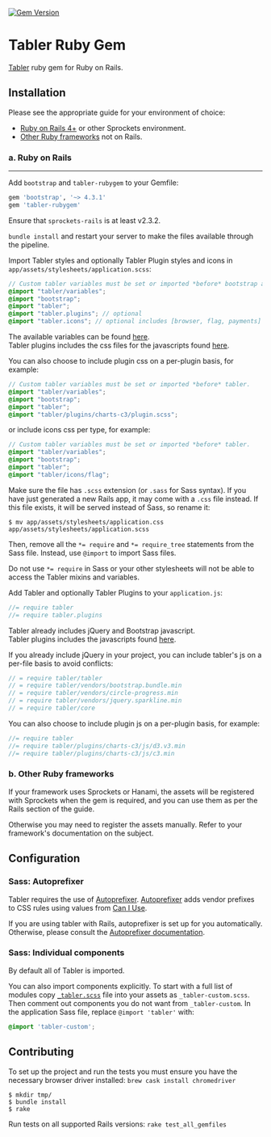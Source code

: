 [![Gem Version](https://badge.fury.io/rb/tabler-rubygem.svg)](https://badge.fury.io/rb/tabler-rubygem)

# Tabler Ruby Gem

[Tabler][tabler-home] ruby gem for Ruby on Rails.

## Installation

Please see the appropriate guide for your environment of choice:

* [Ruby on Rails 4+](#a-ruby-on-rails) or other Sprockets environment.
* [Other Ruby frameworks](#b-other-ruby-frameworks) not on Rails.

### a. Ruby on Rails

------------------------

Add `bootstrap` and `tabler-rubygem` to your Gemfile:

```ruby
gem 'bootstrap', '~> 4.3.1'
gem 'tabler-rubygem'
```

Ensure that `sprockets-rails` is at least v2.3.2.

`bundle install` and restart your server to make the files available through the pipeline.

Import Tabler styles and optionally Tabler Plugin styles and icons in `app/assets/stylesheets/application.scss`:

```scss
// Custom tabler variables must be set or imported *before* bootstrap and tabler.
@import "tabler/variables";
@import "bootstrap";
@import "tabler";
@import "tabler.plugins"; // optional
@import "tabler.icons"; // optional includes [browser, flag, payments]
```

The available variables can be found [here][tabler-variables.scss].  
Tabler plugins includes the css files for the javascripts found [here][tabler-plugins].

You can also choose to include plugin css on a per-plugin basis, for example:

```scss
// Custom tabler variables must be set or imported *before* tabler.
@import "tabler/variables";
@import "bootstrap";
@import "tabler";
@import "tabler/plugins/charts-c3/plugin.scss";
```

or include icons css per type, for example:

```scss
// Custom tabler variables must be set or imported *before* tabler.
@import "tabler/variables";
@import "bootstrap";
@import "tabler";
@import "tabler/icons/flag";
```

Make sure the file has `.scss` extension (or `.sass` for Sass syntax). If you have just generated a new Rails app,
it may come with a `.css` file instead. If this file exists, it will be served instead of Sass, so rename it:

```console
$ mv app/assets/stylesheets/application.css app/assets/stylesheets/application.scss
```

Then, remove all the `*= require` and `*= require_tree` statements from the Sass file. Instead, use `@import` to import Sass files.

Do not use `*= require` in Sass or your other stylesheets will not be able to access the Tabler mixins and variables.

Add Tabler and optionally Tabler Plugins to your `application.js`:

```js
//= require tabler
//= require tabler.plugins
```

Tabler already includes jQuery and Bootstrap javascript.  
Tabler plugins includes the javascripts found [here][tabler-plugins].

If you already include jQuery in your project, you can include tabler's js on a per-file basis to avoid conflicts:

```js
// = require tabler/tabler
// = require tabler/vendors/bootstrap.bundle.min
// = require tabler/vendors/circle-progress.min
// = require tabler/vendors/jquery.sparkline.min
// = require tabler/core
```

You can also choose to include plugin js on a per-plugin basis, for example:

```js
//= require tabler
//= require tabler/plugins/charts-c3/js/d3.v3.min
//= require tabler/plugins/charts-c3/js/c3.min
```

### b. Other Ruby frameworks

If your framework uses Sprockets or Hanami,
the assets will be registered with Sprockets when the gem is required,
and you can use them as per the Rails section of the guide.

Otherwise you may need to register the assets manually.
Refer to your framework's documentation on the subject.

## Configuration

### Sass: Autoprefixer

Tabler requires the use of [Autoprefixer][autoprefixer].
[Autoprefixer][autoprefixer] adds vendor prefixes to CSS rules using values from [Can I Use](http://caniuse.com/).

If you are using tabler with Rails, autoprefixer is set up for you automatically.
Otherwise, please consult the [Autoprefixer documentation][autoprefixer].

### Sass: Individual components

By default all of Tabler is imported.

You can also import components explicitly. To start with a full list of modules copy
[`_tabler.scss`](https://github.com/lightyrs/tabler-rubygem/blob/master/assets/stylesheets/_tabler.scss) file into your assets as `_tabler-custom.scss`.
Then comment out components you do not want from `_tabler-custom`.
In the application Sass file, replace `@import 'tabler'` with:

```scss
@import 'tabler-custom';
```

[tabler-home]: https://tabler.github.io/
[tabler-variables.scss]: https://github.com/lightyrs/tabler-rubygem/blob/master/assets/stylesheets/tabler/_variables.scss
[tabler-javascripts]: https://github.com/lightyrs/tabler-rubygem/tree/master/assets/javascripts
[tabler-plugins]:
https://github.com/tabler/tabler/tree/master/dist/assets/plugins
[autoprefixer]: https://github.com/ai/autoprefixer
[popper.js]: https://popper.js.org

## Contributing

To set up the project and run the tests you must ensure you have the necessary browser driver installed: `brew cask install chromedriver`

```
$ mkdir tmp/
$ bundle install
$ rake
```

Run tests on all supported Rails versions: `rake test_all_gemfiles`
